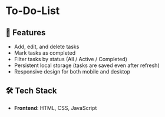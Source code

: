 # To-Do-List

## 🚀 Features

- Add, edit, and delete tasks  
- Mark tasks as completed  
- Filter tasks by status (All / Active / Completed)  
- Persistent local storage (tasks are saved even after refresh)  
- Responsive design for both mobile and desktop  

## 🛠 Tech Stack

- **Frontend**: HTML, CSS, JavaScript